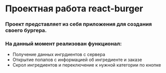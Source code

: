 # Проектная работа react-burger

### Проект представляет из себя приложения для создания своего бургера.

### На данный момент реализован функционал:
- Получение данных ингрдиентов с сервера
- Открытие попапов с информацией об ингредиенте и заказе
- Скрол ингредиентов и переключение к нужной категории по кнопке

